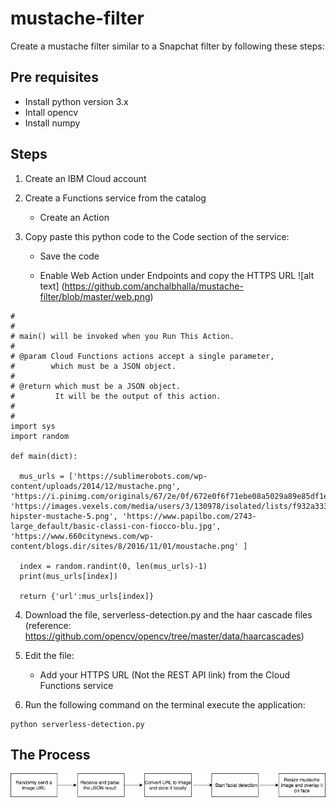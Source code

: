 # mustache-filter 

Create a mustache filter similar to a Snapchat filter by following these steps: 


## Pre requisites 

* Install python version 3.x 
* Intall opencv 
* Install numpy

## Steps 

1. Create an IBM Cloud account 

2. Create a Functions service from the catalog 
    * Create an Action 

3. Copy paste this python code to the Code section of the service:   
   
   * Save the code 
   
   * Enable Web Action under Endpoints and copy the HTTPS URL 
   ![alt text] (https://github.com/anchalbhalla/mustache-filter/blob/master/web.png)
``` 
#
#
# main() will be invoked when you Run This Action.
#
# @param Cloud Functions actions accept a single parameter,
#        which must be a JSON object.
#
# @return which must be a JSON object.
#         It will be the output of this action.
#
#
import sys 
import random

def main(dict):
  
  mus_urls = ['https://sublimerobots.com/wp-content/uploads/2014/12/mustache.png', 'https://i.pinimg.com/originals/67/2e/0f/672e0f6f71ebe08a5029a89e85df1e18.png', 'https://images.vexels.com/media/users/3/130978/isolated/lists/f932a333154f1d6bff554c1010466f00-hipster-mustache-5.png', 'https://www.papilbo.com/2743-large_default/basic-classi-con-fiocco-blu.jpg', 'https://www.660citynews.com/wp-content/blogs.dir/sites/8/2016/11/01/moustache.png' ]

  index = random.randint(0, len(mus_urls)-1)
  print(mus_urls[index])  
 
  return {'url':mus_urls[index]}
```
   
4. Download the file, serverless-detection.py and the haar cascade files (reference: https://github.com/opencv/opencv/tree/master/data/haarcascades)

5. Edit the file: 
   
   * Add your HTTPS URL (Not the REST API link) from the Cloud Functions service

6. Run the following command on the terminal execute the application: 
``` 
python serverless-detection.py 
```

## The Process 
![alt text](https://github.com/anchalbhalla/mustache-filter/blob/master/process-Diagram.png)
